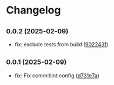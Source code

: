 # Changelog

## <small>0.0.2 (2025-02-09)</small>

* fix: exclude tests from build ([902243f](https://github.com/alexalexiuc/promise-cachex/commit/902243f))

## <small>0.0.1 (2025-02-09)</small>

* fix: Fix commitlint config ([d731e7a](https://github.com/alexalexiuc/typedoc-jsdoc-inherit/commit/d731e7a))
